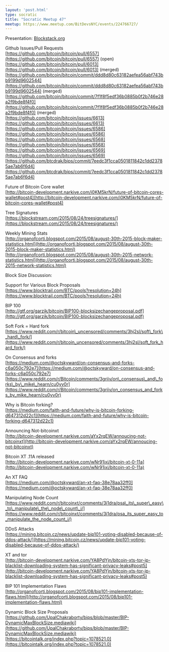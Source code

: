 ```yaml
---
layout: 'post.html'
type: socratic
title: "Socratic Meetup 47"
meetup: https://www.meetup.com/BitDevsNYC/events/224766727/
---
```


Presentation: [Blockstack.org](http://blockstack.org)

Github Issues/Pull Requests  
[](https://github.com/bitcoin/bitcoin/pull/6557)[https://github.com/bitcoin/bitcoin/pull/6557](https://github.com/bitcoin/bitcoin/pull/6557) (open)  
[](https://github.com/bitcoin/bitcoin/pull/6013)[https://github.com/bitcoin/bitcoin/pull/6013](https://github.com/bitcoin/bitcoin/pull/6013) (merged)  
[](https://github.com/bitcoin/bitcoin/commit/ddd8d80c63182aefea56abf743bb9199d9602544)[https://github.com/bitcoin/bitcoin/commit/ddd8d80c63182aefea56abf743bb9199d9602544](https://github.com/bitcoin/bitcoin/commit/ddd8d80c63182aefea56abf743bb9199d9602544) (merged)  
[](https://github.com/bitcoin/bitcoin/commit/7f1f8f5edf36b0885b0f2b746e28a2f9bde8f4f0)[https://github.com/bitcoin/bitcoin/commit/7f1f8f5edf36b0885b0f2b746e28a2f9bde8f4f0](https://github.com/bitcoin/bitcoin/commit/7f1f8f5edf36b0885b0f2b746e28a2f9bde8f4f0) (merged)  
[](https://github.com/bitcoin/bitcoin/issues/6613)[https://github.com/bitcoin/bitcoin/issues/6613](https://github.com/bitcoin/bitcoin/issues/6613)  
[](https://github.com/bitcoin/bitcoin/issues/6586)[https://github.com/bitcoin/bitcoin/issues/6586](https://github.com/bitcoin/bitcoin/issues/6586)  
[](https://github.com/bitcoin/bitcoin/issues/6568)[https://github.com/bitcoin/bitcoin/issues/6568](https://github.com/bitcoin/bitcoin/issues/6568)  
[](https://github.com/bitcoin/bitcoin/issues/6569)[https://github.com/bitcoin/bitcoin/issues/6569](https://github.com/bitcoin/bitcoin/issues/6569)  
[](https://github.com/btcdrak/bips/commit/7eedc3f1cca0501811842c1dd23785ae7ab6f6d4)[https://github.com/btcdrak/bips/commit/7eedc3f1cca0501811842c1dd23785ae7ab6f6d4](https://github.com/btcdrak/bips/commit/7eedc3f1cca0501811842c1dd23785ae7ab6f6d4)

Future of Bitcoin Core wallet  
[](http://bitcoin-development.narkive.com/i0KM5krN/future-of-bitcoin-cores-wallet#post4)[http://bitcoin-development.narkive.com/i0KM5krN/future-of-bitcoin-cores-wallet#post4](http://bitcoin-development.narkive.com/i0KM5krN/future-of-bitcoin-cores-wallet#post4)

Tree Signatures  
[](https://blockstream.com/2015/08/24/treesignatures/)[https://blockstream.com/2015/08/24/treesignatures/](https://blockstream.com/2015/08/24/treesignatures/)

Weekly Mining Stats  
[](http://organofcorti.blogspot.com/2015/08/august-30th-2015-block-maker-statistics.html)[http://organofcorti.blogspot.com/2015/08/august-30th-2015-block-maker-statistics.html](http://organofcorti.blogspot.com/2015/08/august-30th-2015-block-maker-statistics.html)  
[](http://organofcorti.blogspot.com/2015/08/august-30th-2015-network-statistics.html)[http://organofcorti.blogspot.com/2015/08/august-30th-2015-network-statistics.html](http://organofcorti.blogspot.com/2015/08/august-30th-2015-network-statistics.html)

Block Size Discussion:

Support for Various Block Proposals  
[](https://www.blocktrail.com/BTC/pools?resolution=24h)[https://www.blocktrail.com/BTC/pools?resolution=24h](https://www.blocktrail.com/BTC/pools?resolution=24h)

BIP 100  
[](http://gtf.org/garzik/bitcoin/BIP100-blocksizechangeproposal.pdf)[http://gtf.org/garzik/bitcoin/BIP100-blocksizechangeproposal.pdf](http://gtf.org/garzik/bitcoin/BIP100-blocksizechangeproposal.pdf)

Soft Fork = Hard fork  
[](https://www.reddit.com/r/bitcoin_uncensored/comments/3hj2sl/soft_fork_hard_fork/)[https://www.reddit.com/r/bitcoin\_uncensored/comments/3hj2sl/soft\_fork\_hard\_fork/](https://www.reddit.com/r/bitcoin_uncensored/comments/3hj2sl/soft_fork_hard_fork/)

On Consensus and forks  
[](https://medium.com/@octskyward/on-consensus-and-forks-c6a050c792e7)[https://medium.com/@octskyward/on-consensus-and-forks-c6a050c792e7](https://medium.com/@octskyward/on-consensus-and-forks-c6a050c792e7)  
[](https://www.reddit.com/r/Bitcoin/comments/3griiv/on_consensus_and_forks_by_mike_hearn/cu0yv0r)[https://www.reddit.com/r/Bitcoin/comments/3griiv/on\_consensus\_and\_forks\_by\_mike\_hearn/cu0yv0r](https://www.reddit.com/r/Bitcoin/comments/3griiv/on_consensus_and_forks_by_mike_hearn/cu0yv0r)

Why is Bitcoin forking?  
[](https://medium.com/faith-and-future/why-is-bitcoin-forking-d647312d22c1)[https://medium.com/faith-and-future/why-is-bitcoin-forking-d647312d22c1](https://medium.com/faith-and-future/why-is-bitcoin-forking-d647312d22c1)

Announcing Not-bitcoinxt  
[](http://bitcoin-development.narkive.com/aYx2rqEW/annoucing-not-bitcoinxt)[http://bitcoin-development.narkive.com/aYx2rqEW/annoucing-not-bitcoinxt](http://bitcoin-development.narkive.com/aYx2rqEW/annoucing-not-bitcoinxt)

Bitcoin XT .11A released  
[](http://bitcoin-development.narkive.com/wNr91ixi/bitcoin-xt-0-11a)[http://bitcoin-development.narkive.com/wNr91ixi/bitcoin-xt-0-11a](http://bitcoin-development.narkive.com/wNr91ixi/bitcoin-xt-0-11a)

An XT FAQ  
[](https://medium.com/@octskyward/an-xt-faq-38e78aa32ff0)[https://medium.com/@octskyward/an-xt-faq-38e78aa32ff0](https://medium.com/@octskyward/an-xt-faq-38e78aa32ff0)

Manipulating Node Count  
[](https://www.reddit.com/r/bitcoinxt/comments/3i1dra/psa_its_super_easy_to_manipulate_the_node_count_i/)[https://www.reddit.com/r/bitcoinxt/comments/3i1dra/psa\_its\_super\_easy\_to\_manipulate\_the\_node\_count\_i/](https://www.reddit.com/r/bitcoinxt/comments/3i1dra/psa_its_super_easy_to_manipulate_the_node_count_i/)

DDoS Attacks  
[](https://mining.bitcoin.cz/news/update-bip101-voting-disabled-because-of-ddos-attack/)[https://mining.bitcoin.cz/news/update-bip101-voting-disabled-because-of-ddos-attack/](https://mining.bitcoin.cz/news/update-bip101-voting-disabled-because-of-ddos-attack/)

XT and tor  
[](http://bitcoin-development.narkive.com/YA8PdYjn/bitcoin-xts-tor-ip-blacklist-downloading-system-has-significant-privacy-leaks#post5)[http://bitcoin-development.narkive.com/YA8PdYjn/bitcoin-xts-tor-ip-blacklist-downloading-system-has-significant-privacy-leaks#post5](http://bitcoin-development.narkive.com/YA8PdYjn/bitcoin-xts-tor-ip-blacklist-downloading-system-has-significant-privacy-leaks#post5)

BIP 101 Implementation Flaws  
[](http://organofcorti.blogspot.com/2015/08/bip101-implementation-flaws.html)[http://organofcorti.blogspot.com/2015/08/bip101-implementation-flaws.html](http://organofcorti.blogspot.com/2015/08/bip101-implementation-flaws.html)

Dynamic Block Size Proposals  
[](https://github.com/UpalChakraborty/bips/blob/master/BIP-DynamicMaxBlockSize.mediawiki)[https://github.com/UpalChakraborty/bips/blob/master/BIP-DynamicMaxBlockSize.mediawiki](https://github.com/UpalChakraborty/bips/blob/master/BIP-DynamicMaxBlockSize.mediawiki)  
[](https://bitcointalk.org/index.php?topic=1078521.0)[https://bitcointalk.org/index.php?topic=1078521.0](https://bitcointalk.org/index.php?topic=1078521.0)
